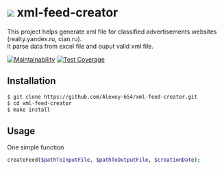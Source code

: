 # <img src="https://img.shields.io/badge/php-%23777BB4.svg?&style=for-the-badge&logo=php&logoColor=white"/> xml-feed-creator
This project helps generate xml file for classified advertisements websites (realty.yandex.ru, cian.ru).  
It parse data from excel file and ouput valid xml file.


[![Maintainability](https://api.codeclimate.com/v1/badges/f0a93a4dd66185e09eaf/maintainability)](https://codeclimate.com/github/Alexey-654/xml-feed-creator/maintainability)
[![Test Coverage](https://api.codeclimate.com/v1/badges/f0a93a4dd66185e09eaf/test_coverage)](https://codeclimate.com/github/Alexey-654/xml-feed-creator/test_coverage)


## Installation
```bash
$ git clone https://github.com/Alexey-654/xml-feed-creator.git
$ cd xml-feed-creator
$ make install
```

## Usage
One simple function
```bash
createFeed($pathToInputFile, $pathToOutputFile, $creationDate);
```